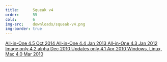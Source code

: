```yaml
---
title:      Squeak v4
order:      55
cols:       6
img-src:    downloads/squeak-v4.png
img-border: true
---
```

<div class="list-group list-group-sm">
  <a href="http://ftp.squeak.org/4.5/Squeak-4.5-All-in-One.zip" target="_blank" class="list-group-item">
    <i class="fa fa-download"></i>
    All-in-One
    <span class="label label-default">4.5</span>
    <span class="label label-primary">Oct 2014</span>
  </a>
  <a href="http://ftp.squeak.org/4.4/Squeak-4.4-All-in-One.zip" target="_blank" class="list-group-item">
    <i class="fa fa-download"></i>
    All-in-One
    <span class="label label-default">4.4</span>
    <span class="label label-primary">Jan 2013</span>
  </a>
  <a href="http://ftp.squeak.org/4.3/Squeak-4.3-All-in-One.zip" target="_blank" class="list-group-item">
    <i class="fa fa-download"></i>
    All-in-One
    <span class="label label-default">4.3</span>
    <span class="label label-primary">Jan 2012</span>
  </a>
  <a href="http://ftp.squeak.org/4.2alpha/Squeak4.2-10779-alpha.zip" target="_blank" class="list-group-item">
    <i class="fa fa-download"></i>
    Image only
    <span class="label label-default">4.2 alpha</span>
    <span class="label label-primary">Dec 2010</span>
  </a>
  <a href="http://ftp.squeak.org/4.2alpha/updates4.0-4.1.zip" target="_blank" class="list-group-item">
    <i class="fa fa-download"></i>
    Updates only
    <span class="label label-default">4.1</span>
    <span class="label label-primary">Apr 2010</span>
  </a>
  <a href="http://ftp.squeak.org/4.0/" target="_blank" class="list-group-item">
    <i class="fa fa-external-link"></i>
    Windows, Linux, Mac
    <span class="label label-default">4.0</span>
    <span class="label label-primary">Mar 2010</span>
  </a>
</div>